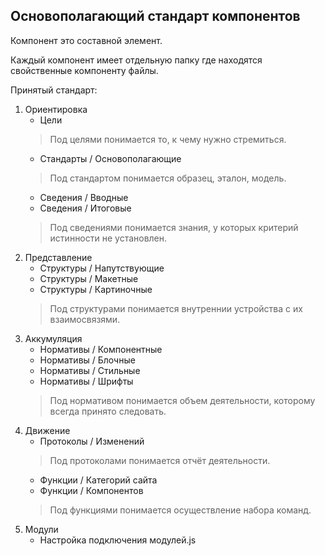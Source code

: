 ## Основополагающий стандарт компонентов

Компонент это составной элемент.

Каждый компонент имеет отдельную папку где находятся свойственные компоненту файлы.

Принятый стандарт:

1. Ориентировка
   - Цели
   > Под целями понимается то, к чему нужно стремиться.
   - Стандарты / Основополагающие
   > Под стандартом понимается образец, эталон, модель.
   - Сведения / Вводные
   - Сведения / Итоговые
   > Под сведениями понимается знания, у которых критерий истинности не установлен.
2. Представление
    - Структуры / Напутствующие
    - Структуры / Макетные
    - Структуры / Картиночные
    > Под структурами понимается внутреннии устройства с их взаимосвязями.
3. Аккумуляция
    - Нормативы / Компонентные
    - Нормативы / Блочные
    - Нормативы / Стильные
    - Нормативы / Шрифты
    > Под нормативом понимается объем деятельности, которому всегда принято следовать.
4. Движение
    - Протоколы / Изменений
   > Под протоколами понимается отчёт деятельности.
    - Функции / Категорий сайта
    - Функции / Компонентов
   > Под функциями понимается осуществление набора команд.
4. Модули
    - Настройка подключения модулей.js